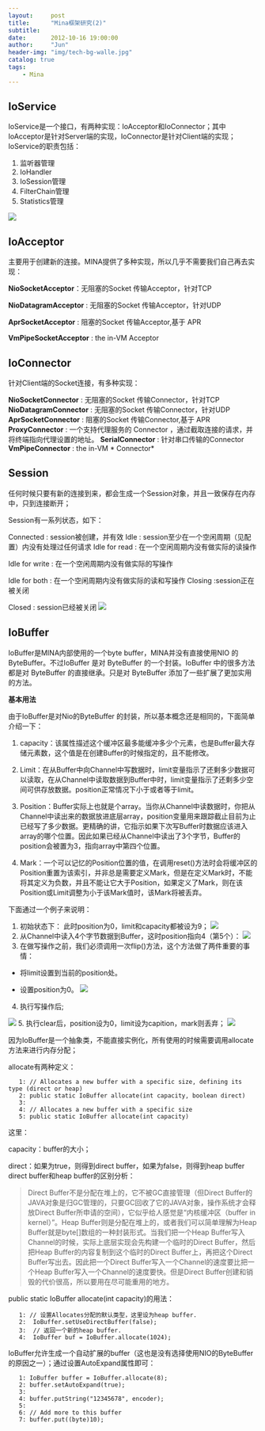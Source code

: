 ```yaml
---
layout:     post
title:      "Mina框架研究(2)"
subtitle:   
date:       2012-10-16 19:00:00
author:     "Jun"
header-img: "img/tech-bg-walle.jpg"
catalog: true
tags:
    - Mina
---
```



## IoService ##
IoService是一个接口，有两种实现：IoAcceptor和IoConnector；其中IoAcceptor是针对Server端的实现，IoConnector是针对Client端的实现；IoService的职责包括：


1. 监听器管理
2. IoHandler
3. IoSession管理
4. FilterChain管理
5. Statistics管理

![](https://i.imgur.com/bxJmGkj.png)

## IoAcceptor ##

主要用于创建新的连接。MINA提供了多种实现，所以几乎不需要我们自己再去实现：

**NioSocketAcceptor**：无阻塞的Socket 传输Acceptor，针对TCP

**NioDatagramAcceptor** : 无阻塞的Socket 传输Acceptor，针对UDP

**AprSocketAcceptor** : 阻塞的Socket 传输Acceptor,基于 APR

**VmPipeSocketAcceptor** : the in-VM Acceptor

 

## IoConnector ##

针对Client端的Socket连接，有多种实现：

**NioSocketConnector** : 无阻塞的Socket 传输Connector，针对TCP 
**NioDatagramConnector** : 无阻塞的Socket 传输Connector，针对UDP 
**AprSocketConnector** : 阻塞的Socket 传输Connector,基于 APR 
**ProxyConnector** : 一个支持代理服务的 Connector ，通过截取连接的请求，并将终端指向代理设置的地址。
**SerialConnector** : 针对串口传输的Connector
**VmPipeConnector** : the in-VM * Connector*

## Session ##

任何时候只要有新的连接到来，都会生成一个Session对象，并且一致保存在内存中，只到连接断开；

Session有一系列状态，如下：

Connected : session被创建，并有效 
Idle : session至少在一个空闲周期（见配置）内没有处理过任何请求 
Idle for read : 在一个空闲周期内没有做实际的读操作

Idle for write : 在一个空闲周期内没有做实际的写操作

Idle for both : 在一个空闲周期内没有做实际的读和写操作 
Closing :session正在被关闭

Closed : session已经被关闭
![](https://i.imgur.com/kI6gKJP.png)

## IoBuffer ##

IoBuffer是MINA内部使用的一个byte buffer，MINA并没有直接使用NIO 的ByteBuffer。不过IoBuffer 是对 ByteBuffer 的一个封装。IoBuffer 中的很多方法都是对 ByteBuffer 的直接继承。只是对 ByteBuffer 添加了一些扩展了更加实用的方法。

**基本用法**

由于IoBuffer是对Nio的ByteBuffer 的封装，所以基本概念还是相同的，下面简单介绍一下：


1. capacity：该属性描述这个缓冲区最多能缓冲多少个元素，也是Buffer最大存储元素数，这个值是在创建Buffer的时候指定的，且不能修改。


2. Limit：在从Buffer中向Channel中写数据时，limit变量指示了还剩多少数据可以读取，在从Channel中读取数据到Buffer中时，limit变量指示了还剩多少空间可供存放数据。position正常情况下小于或者等于limit。


3. Position：Buffer实际上也就是个array。当你从Channel中读数据时，你把从Channel中读出来的数据放进底层array，position变量用来跟踪截止目前为止已经写了多少数据。更精确的讲，它指示如果下次写Buffer时数据应该进入array的哪个位置。因此如果已经从Channel中读出了3个字节，Buffer的position会被置为3，指向array中第四个位置。


4. Mark：一个可以记忆的Position位置的值，在调用reset()方法时会将缓冲区的Position重置为该索引，并非总是需要定义Mark，但是在定义Mark时，不能将其定义为负数，并且不能让它大于Position，如果定义了Mark，则在该Position或Limit调整为小于该Mark值时，该Mark将被丢弃。

下面通过一个例子来说明：

1. 初始状态下：
此时position为0，limit和capacity都被设为9；
![](https://i.imgur.com/ZT3MVwS.png)
2.  从Channel中读入4个字节数据到Buffer，这时position指向4（第5个）：
![](https://i.imgur.com/txv9XDW.png)
3. 在做写操作之前，我们必须调用一次flip()方法，这个方法做了两件重要的事情： 
  
- 将limit设置到当前的position处。 

- 设置position为0。
![](https://i.imgur.com/0jy7m0Z.png)



4. 执行写操作后;

![](https://i.imgur.com/xOrAZCv.png)
5. 执行clear后，position设为0，limit设为capition，mark则丢弃；
![](https://i.imgur.com/cr9KeUP.png)

因为IoBuffer是一个抽象类，不能直接实例化，所有使用的时候需要调用allocate方法来进行内存分配；

allocate有两种定义：

       1: // Allocates a new buffer with a specific size, defining its type (direct or heap)
       2: public static IoBuffer allocate(int capacity, boolean direct)
       3:  
       4: // Allocates a new buffer with a specific size
       5: public static IoBuffer allocate(int capacity)

这里：

capacity：buffer的大小；

direct：如果为true，则得到direct buffer，如果为false，则得到heap buffer
direct buffer和heap buffer的区别分析：

> Direct Buffer不是分配在堆上的，它不被GC直接管理（但Direct Buffer的JAVA对象是归GC管理的，只要GC回收了它的JAVA对象，操作系统才会释放Direct Buffer所申请的空间），它似乎给人感觉是“内核缓冲区（buffer in kernel）”。Heap Buffer则是分配在堆上的，或者我们可以简单理解为Heap Buffer就是byte[]数组的一种封装形式。当我们把一个Heap Buffer写入Channel的时候，实际上底层实现会先构建一个临时的Direct Buffer，然后把Heap Buffer的内容复制到这个临时的Direct Buffer上，再把这个Direct Buffer写出去。因此把一个Direct Buffer写入一个Channel的速度要比把一个Heap Buffer写入一个Channel的速度要快。但是Direct Buffer创建和销毁的代价很高，所以要用在尽可能重用的地方。

public static IoBuffer allocate(int capacity)的用法：

       1: // 设置Allocates分配的默认类型，这里设为heap buffer.
       2:  IoBuffer.setUseDirectBuffer(false);
       3:  // 返回一个新的heap buffer.
       4:  IoBuffer buf = IoBuffer.allocate(1024);
 

IoBuffer允许生成一个自动扩展的buffer（这也是没有选择使用NIO的ByteBuffer的原因之一）；通过设置AutoExpand属性即可：
    
       1: IoBuffer buffer = IoBuffer.allocate(8);
       2: buffer.setAutoExpand(true);
       3:  
       4: buffer.putString("12345678", encoder);
       5:
       6: // Add more to this buffer
       7: buffer.put((byte)10);
